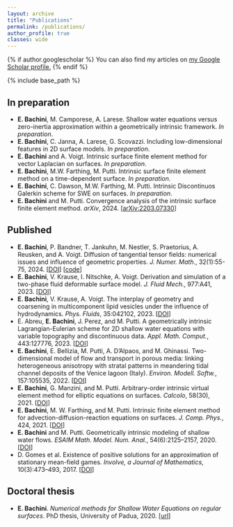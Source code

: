 ```yaml
---
layout: archive
title: "Publications"
permalink: /publications/
author_profile: true
classes: wide
---
```


{% if author.googlescholar %}
  You can also find my articles on <u><a href="{{author.googlescholar}}">my Google Scholar profile</a>.</u>
{% endif %}

{% include base_path %}

## In preparation
<ul>
<li>
<b>E. Bachini</b>, M. Camporese, A. Larese. 
  Shallow water equations versus zero-inertia
approximation within a geometrically intrinsic framework. <em>In preparation</em>.
</li>
<li>
<b>E. Bachini</b>, C. Janna, A. Larese, G. Scovazzi. Including
  low-dimensional features in 2D surface models. <em>In preparation</em>.
</li>
<li>
<b>E. Bachini</b> and A. Voigt. Intrinsic surface finite
  element method for vector Laplacian on surfaces. <em>In preparation</em>.
</li>
<li>
<b>E. Bachini</b>, M.W. Farthing, M. Putti. Intrinsic surface
  finite element method on a time-dependent surface. <em>In preparation</em>.
</li>
<li>
<b>E. Bachini</b>, C. Dawson, M.W. Farthing,
  M. Putti. Intrinsic Discontinuos Galerkin scheme for SWE on
  surfaces. <em>In preparation</em>.
</li>
<li>
<b>E. Bachini</b> and M. Putti. Convergence analysis of the intrinsic surface finite element method. <em>arXiv</em>, 2024. [<a href="https://arxiv.org/abs/2203.07330" target="_blank">arXiv:2203.07330</a>]
</li>
</ul>


## Published
<ul>
<li>
<b>E. Bachini</b>, P. Bandner, T. Jankuhn, M. Nestler, S. Praetorius, A. Reusken, and A. Voigt. Diffusion of tangential tensor fields: numerical issues and influence of geometric properties. <em>J. Numer. Math.</em>, 32(1):55-75, 2024. [<a href="https://doi.org/10.1515/jnma-2022-0088" target="_blank">DOI</a>]  [<a href="http://dx.doi.org/10.5281/zenodo.7096487" target="_blank">code</a>] 
</li>
<li>
<b>E. Bachini</b>, V. Krause, I. Nitschke, A. Voigt. Derivation and simulation of a two-phase fluid deformable surface model. <em>J. Fluid Mech.</em>, 977:A41, 2023.  [<a href="https://doi.org/10.1017/jfm.2023.943" target="_blank">DOI</a>]
</li>
<li>
<b>E. Bachini</b>, V. Krause, A. Voigt. The interplay of geometry and coarsening in multicomponent lipid vesicles under the influence of hydrodynamics. <em>Phys. Fluids</em>, 35:042102, 2023.  [<a href="https://doi.org/10.1063/5.0145884" target="_blank">DOI</a>] 
</li>
<li>
E. Abreu, <b>E. Bachini</b>, J. Perez, and M. Putti. A geometrically intrinsic Lagrangian-Eulerian scheme for 2D shallow water equations with variable topography and discontinuous data. <em>Appl. Math. Comput.</em>, 443:127776, 2023. [<a href="https://doi.org/10.1016/j.amc.2022.127776" target="_blank">DOI</a>] 
</li>
<li>
<b>E. Bachini</b>, E. Bellizia, M. Putti, A. D’Alpaos, and M. Ghinassi. Two-dimensional model of flow and transport in porous media: linking heterogeneous anisotropy with stratal patterns in meandering tidal channel deposits of the Venice lagoon (Italy). <em>Environ. Modell. Softw.</em>, 157:105535, 2022. [<a href="https://doi.org/10.1016/j.envsoft.2022.105535" target="_blank">DOI</a>] 
</li>
<li>
<b>E. Bachini</b>, G. Manzini, and M. Putti. Arbitrary-order intrinsic virtual element method for elliptic equations on surfaces. <em>Calcolo</em>, 58(30), 2021. [<a href="https://doi.org/10.1007/s10092-021-00418-5" target="_blank">DOI</a>] 
</li>
<li>
<b>E. Bachini</b>, M. W. Farthing, and M. Putti. Intrinsic finite element method for advection-diffusion-reaction equations on surfaces. <em>J. Comp. Phys.</em>, 424, 2021. [<a href="https://doi.org/10.1016/j.jcp.2020.109827" target="_blank">DOI</a>]
</li>
<li>
<b>E. Bachini</b> and M. Putti. Geometrically intrinsic modeling of shallow water flows. <em>ESAIM Math. Model. Num. Anal.</em>, 54(6):2125–2157, 2020. [<a href="https://doi.org/10.1051/m2an/2020031" target="_blank">DOI</a>]
</li>
<li>
D. Gomes et al. Existence of positive solutions for an approximation of stationary mean-field games. <em>Involve, a Journal of Mathematics</em>, 10(3):473–493, 2017.  [<a href="https://doi.org/10.2140/involve.2017.10.473" target="_blank">DOI</a>] 
</li>
</ul>

## Doctoral thesis
<ul>
<li>
<b>E. Bachini</b>. <em>Numerical methods for Shallow Water Equations on regular surfaces</em>. PhD thesis, University of Padua, 2020.  [<a href="https://hdl.handle.net/11577/3422699" target="_blank">url</a>]
</li>
</ul>